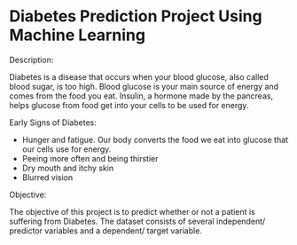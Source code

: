 # Diabetes Prediction Project Using Machine Learning

Description:

Diabetes is a disease that occurs when your blood glucose, also called blood sugar, is too high. Blood glucose is your main source of energy and comes from the food you eat. Insulin, a hormone made by the pancreas, helps glucose from food get into your cells to be used for energy.

Early Signs of Diabetes:

* Hunger and fatigue. Our body converts the food we eat into glucose that our cells use for energy.
* Peeing more often and being thirstier
* Dry mouth and itchy skin
* Blurred vision

Objective:

The objective of this project is to predict whether or not a patient is suffering from Diabetes. The dataset consists of several independent/ predictor variables and a dependent/ target variable.
